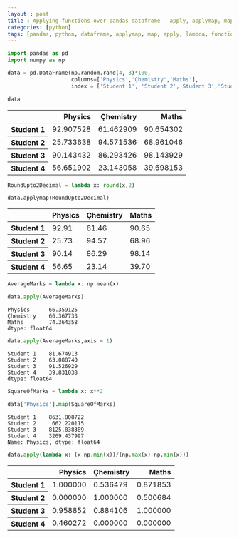 ```yaml
---
layout : post
title : Applying functions over pandas dataframe - apply, applymap, map
categories: [python]
tags: [pandas, python, dataframe, applymap, map, apply, lambda, function]
---
```


```python
import pandas as pd
import numpy as np
```


```python
data = pd.DataFrame(np.random.rand(4, 3)*100,
                    columns=['Physics','Çhemistry','Maths'],
                    index = ['Student 1', 'Student 2','Student 3','Student 4'])
```


```python
data
```




<div class="table-responsive-sm">
<table class="table-sm table-hover table-striped table-condensed table-bordered">
  <thead>
    <tr style="text-align: right;">
      <th></th>
      <th>Physics</th>
      <th>Çhemistry</th>
      <th>Maths</th>
    </tr>
  </thead>
  <tbody>
    <tr>
      <th>Student 1</th>
      <td>92.907528</td>
      <td>61.462909</td>
      <td>90.654302</td>
    </tr>
    <tr>
      <th>Student 2</th>
      <td>25.733638</td>
      <td>94.571536</td>
      <td>68.961046</td>
    </tr>
    <tr>
      <th>Student 3</th>
      <td>90.143432</td>
      <td>86.293426</td>
      <td>98.143929</td>
    </tr>
    <tr>
      <th>Student 4</th>
      <td>56.651902</td>
      <td>23.143058</td>
      <td>39.698153</td>
    </tr>
  </tbody>
</table>
</div>




```python
RoundUpto2Decimal = lambda x: round(x,2)
```


```python
data.applymap(RoundUpto2Decimal)
```




<div class="table-responsive-sm">
<table class="table-sm table-hover table-striped table-condensed table-bordered">
  <thead>
    <tr style="text-align: right;">
      <th></th>
      <th>Physics</th>
      <th>Çhemistry</th>
      <th>Maths</th>
    </tr>
  </thead>
  <tbody>
    <tr>
      <th>Student 1</th>
      <td>92.91</td>
      <td>61.46</td>
      <td>90.65</td>
    </tr>
    <tr>
      <th>Student 2</th>
      <td>25.73</td>
      <td>94.57</td>
      <td>68.96</td>
    </tr>
    <tr>
      <th>Student 3</th>
      <td>90.14</td>
      <td>86.29</td>
      <td>98.14</td>
    </tr>
    <tr>
      <th>Student 4</th>
      <td>56.65</td>
      <td>23.14</td>
      <td>39.70</td>
    </tr>
  </tbody>
</table>
</div>




```python
AverageMarks = lambda x: np.mean(x)
```


```python
data.apply(AverageMarks)
```


    Physics      66.359125
    Çhemistry    66.367733
    Maths        74.364358
    dtype: float64


```python
data.apply(AverageMarks,axis = 1)
```




    Student 1    81.674913
    Student 2    63.088740
    Student 3    91.526929
    Student 4    39.831038
    dtype: float64




```python
SquareOfMarks = lambda x: x**2
```


```python
data['Physics'].map(SquareOfMarks)
```




    Student 1    8631.808722
    Student 2     662.220115
    Student 3    8125.838389
    Student 4    3209.437997
    Name: Physics, dtype: float64




```python
data.apply(lambda x: (x-np.min(x))/(np.max(x)-np.min(x)))
```




<div class="table-responsive-sm">
<table class="table-sm table-hover table-striped table-condensed table-bordered">
  <thead>
    <tr style="text-align: right;">
      <th></th>
      <th>Physics</th>
      <th>Çhemistry</th>
      <th>Maths</th>
    </tr>
  </thead>
  <tbody>
    <tr>
      <th>Student 1</th>
      <td>1.000000</td>
      <td>0.536479</td>
      <td>0.871853</td>
    </tr>
    <tr>
      <th>Student 2</th>
      <td>0.000000</td>
      <td>1.000000</td>
      <td>0.500684</td>
    </tr>
    <tr>
      <th>Student 3</th>
      <td>0.958852</td>
      <td>0.884106</td>
      <td>1.000000</td>
    </tr>
    <tr>
      <th>Student 4</th>
      <td>0.460272</td>
      <td>0.000000</td>
      <td>0.000000</td>
    </tr>
  </tbody>
</table>
</div>
